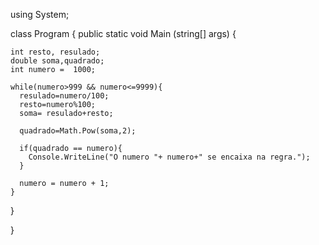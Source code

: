 using System;

class Program {
  public static void Main (string[] args) {
    
    int resto, resulado;
    double soma,quadrado;
    int numero =  1000;

    while(numero>999 && numero<=9999){
      resulado=numero/100;
      resto=numero%100;
      soma= resulado+resto;
      
      quadrado=Math.Pow(soma,2);

      if(quadrado == numero){
        Console.WriteLine("O numero "+ numero+" se encaixa na regra.");
      }
      
      numero = numero + 1;
    }
    
  }
  
}
